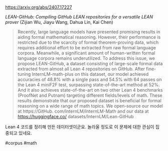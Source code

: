 https://arxiv.org/abs/2407.17227

*LEAN-GitHub: Compiling GitHub LEAN repositories for a versatile LEAN prover* (Zijian Wu, Jiayu Wang, Dahua Lin, Kai Chen)

> Recently, large language models have presented promising results in aiding formal mathematical reasoning. However, their performance is restricted due to the scarcity of formal theorem-proving data, which requires additional effort to be extracted from raw formal language corpora. Meanwhile, a significant amount of human-written formal language corpora remains underutilized. To address this issue, we propose LEAN-GitHub, a dataset consisting of large-scale formal data extracted from almost all Lean 4 repositories on GitHub. After fine-tuning InternLM-math-plus on this dataset, our model achieved accuracies of 48.8% with a single pass and 54.5% with 64 passes on the Lean 4 miniF2F test, surpassing state-of-the-art method at 52%. And it also achieves state-of-the-art on two other Lean 4 benchmarks (ProofNet and Putnam) targeting different fields/levels of math. These results demonstrate that our proposed dataset is beneficial for formal reasoning on a wide range of math topics. We open-source our model at https://GitHub. com/InternLM/InternLM-Math and our data at https://huggingface.co/ datasets/InternLM/Lean-GitHub

Lean 4 코드를 정리해 만든 데이터셋이군요. 놀라울 정도로 이 문제에 대한 관심이 집중되고 있네요.

#corpus #math 